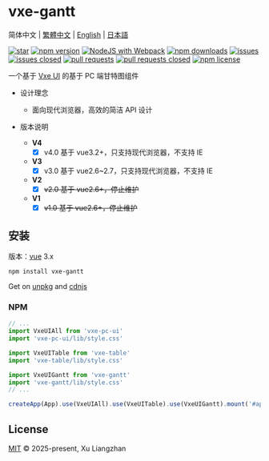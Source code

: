 # vxe-gantt

简体中文 | [繁體中文](README.zh-TW.md) | [English](README.en.md) | [日本語](README.ja-JP.md) 

[![star](https://gitee.com/x-extends/vxe-gantt/badge/star.svg?theme=gvp)](https://gitee.com/x-extends/vxe-gantt/stargazers)
[![npm version](https://img.shields.io/npm/v/vxe-gantt.svg?style=flat-square)](https://www.npmjs.com/package/vxe-gantt)
[![NodeJS with Webpack](https://github.com/x-extends/vxe-gantt/actions/workflows/webpack.yml/badge.svg)](https://github.com/x-extends/vxe-gantt/actions/workflows/webpack.yml)
[![npm downloads](https://img.shields.io/npm/dt/vxe-gantt.svg?style=flat-square)](https://npm-stat.com/charts.html?package=vxe-gantt)
[![issues](https://img.shields.io/github/issues/x-extends/vxe-gantt.svg)](https://github.com/x-extends/vxe-gantt/issues)
[![issues closed](https://img.shields.io/github/issues-closed/x-extends/vxe-gantt.svg)](https://github.com/x-extends/vxe-gantt/issues?q=is%3Aissue+is%3Aclosed)
[![pull requests](https://img.shields.io/github/issues-pr/x-extends/vxe-gantt.svg)](https://github.com/x-extends/vxe-gantt/pulls)
[![pull requests closed](https://img.shields.io/github/issues-pr-closed/x-extends/vxe-gantt.svg)](https://github.com/x-extends/vxe-gantt/pulls?q=is%3Apr+is%3Aclosed)
[![npm license](https://img.shields.io/github/license/mashape/apistatus.svg)](LICENSE)

一个基于 [Vxe UI](https://github.com/x-extends/vxe-pc-ui) 的基于 PC 端甘特图组件  

* 设计理念
  * 面向现代浏览器，高效的简洁 API 设计

* 版本说明
  * **V4**
    * [x] v4.0 基于 vue3.2+，只支持现代浏览器，不支持 IE
  * **V3**
    * [x] v3.0 基于 vue2.6~2.7，只支持现代浏览器，不支持 IE
  * **V2**
    * [x] ~~v2.0 基于 vue2.6+，停止维护~~
  * **V1**
    * [x] ~~v1.0 基于 vue2.6+，停止维护~~

## 安装

版本：[vue](https://www.npmjs.com/package/vue) 3.x

```shell
npm install vxe-gantt
```

Get on [unpkg](https://unpkg.com/vxe-gantt/) and [cdnjs](https://cdn.jsdelivr.net/npm/vxe-gantt/)

### NPM

```javascript
// ...
import VxeUIAll from 'vxe-pc-ui'
import 'vxe-pc-ui/lib/style.css'

import VxeUITable from 'vxe-table'
import 'vxe-table/lib/style.css'

import VxeUIGantt from 'vxe-gantt'
import 'vxe-gantt/lib/style.css'
// ...

createApp(App).use(VxeUIAll).use(VxeUITable).use(VxeUIGantt).mount('#app')
```

## License

[MIT](LICENSE) © 2025-present, Xu Liangzhan
